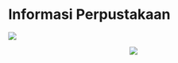 # Informasi Perpustakaan
<img src="1.png">

<p align="center">
  
  <img src="https://img.shields.io/github/license/icwr-tech/absensi-siswa?color=red&style=flat-square">
  
</p>

